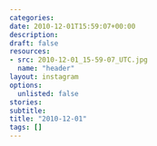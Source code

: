 ```yaml
---
categories:
date: 2010-12-01T15:59:07+00:00
description:
draft: false
resources:
- src: 2010-12-01_15-59-07_UTC.jpg
  name: "header"
layout: instagram
options:
  unlisted: false
stories:
subtitle:
title: "2010-12-01"
tags: []
---
```


 
